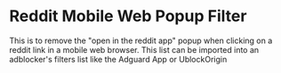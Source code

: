 # Reddit Mobile Web Popup Filter
This is to remove the "open in the reddit app" popup when clicking on a reddit link in a mobile web browser.
This list can be imported into an adblocker's filters list like the Adguard App or UblockOrigin
